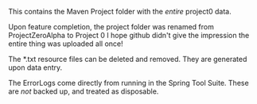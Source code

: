 This contains the Maven Project folder with the *entire* project0 data.

Upon feature completion, the project folder was renamed from ProjectZeroAlpha to Project 0
I hope github didn't give the impression the entire thing was uploaded all once! 

The *.txt resource files can be deleted and removed. They are generated upon data entry.

The ErrorLogs come directly from running in the Spring Tool Suite. These are *not* backed up, and treated as disposable. 
